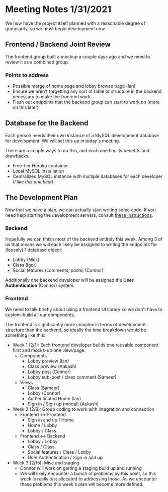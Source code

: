 # Meeting Notes 1/31/2021
We now have the project itself planned with a reasonable degree of granularity, so we must begin development now.

## Frontend / Backend Joint Review
The frontend group built a mockup a couple days ago and we need to review it as a combined group.
### Points to address
* Possible merge of home page and lobby browse page (Ian)
* Ensure we aren't forgetting any sort of table or structure in the backend necessary to make the frontend work
* Flesh out endpoints that the backend group can start to work on (more on this later)

## Database for the Backend
Each person needs their own instance of a MySQL development database for development. We will set this up in today's meeting.

There are a couple ways to do this, and each one has its benefits and drawbacks.
* Free-tier Heroku container
* Local MySQL installation
* Centralized MySQL instance with multiple databases for each developer (*I like this one best*)

## The Development Plan
Now that we have a plan, we can actually start writing some code. If you need help starting the development servers, consult [these instructions](<../docs/Starting the Project.md>).
### Backend
Hopefully we can finish most of the backend entirely this week. Among 3 of us that means we will each likely be assigned to writing the endpoints for (loosely) 1 database object:
* Lobby (Nick)
* Class (Igor)
* Social features (comments, posts) (Connor)

Additionally one backend developer will be assigned the **User Authentication** (Connor) system.

### Frontend
We need to talk briefly about using a frontend UI library so we don't have to custom-build all our components.

The frontend is significantly more complex in terms of development structure than the backend, so ideally the time breakdown would be something like this:
* Week 1 (2/1): Each frontend developer builds one reusable component first and mocks-up one view/page.
    * Components
        * Lobby preview (Ian)
        * Class preview (Aakash)
        * Lobby post (Connor)
        * Lobby sub-post / class comment (Sameer)
    * Views
        * Class (Sameer)
        * Lobby (Connor)
        * Authenticated Home (Ian)
        * Sign in / Sign up (modal) (Aakash)
* Week 2 (2/8): Group coding to work with integration and connection
    * Frontend ↔ Frontend
        * Sign in and up / Home
        * Home / Lobby
        * Lobby / Class
    * Frontend ↔ Backend
        * Lobby / Lobby
        * Class / Class
        * Social features / Class / Lobby
        * User Authentication / Sign in and up
* Week 3 (2/15): Misc and staging
    * Connor will work on getting a staging build up and running
    * We will likely encounter a bunch of problems by this point, so this week is really just allocated to addressing those. As we encounter these problems this week's plan will become more defined.